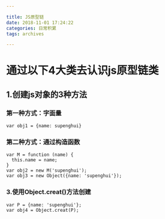 ```yaml
---

title: JS原型链
date: 2018-11-01 17:24:22
categories: 日常积累
tags: archives

---
```

# 通过以下4大类去认识js原型链类
## 1.创建js对象的3种方法
### 第一种方式：字面量
<!--more-->
`var obj1 = {name: supenghui}`
### 第二种方式：通过构造函数
```
var M = function (name) {
  this.name = name;
}
var obj2 = new M('supenghui');
var obj3 = new Object({name: 'supenghui'});
```
### 3.使用Object.creat()方法创建
```
var P = {name: 'supenghui'};
var obj4 = Object.creat(P);
```
